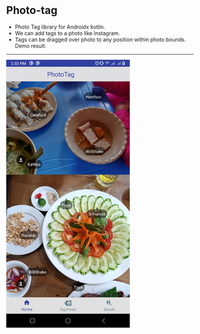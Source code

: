 # Photo-tag
- Photo Tag library for Androidx kotlin.
- We can add tags to a photo like Instagram.
- Tags can be dragged over photo to any position within photo bounds.
Demo result: 
-------------

<img src="screenshots/photo-tagged.png" height="720" alt="Screenshot"/> 

